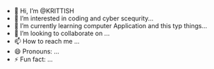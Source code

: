 - 👋 Hi, I’m @KRITTISH
- 👀 I’m interested in coding and cyber scequrity...
- 🌱 I’m currently learning computer Application and this typ things...
- 💞️ I’m looking to collaborate on ...
- 📫 How to reach me ...
- 😄 Pronouns: ...
- ⚡ Fun fact: ...

<!---
KRITTISH/KRITTISH is a ✨ special ✨ repository because its `README.md` (this file) appears on your GitHub profile.
You can click the Preview link to take a look at your changes.
--->
